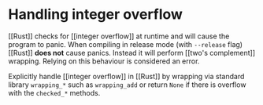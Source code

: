 # Handling integer overflow

[[Rust]] checks for [[integer overflow]] at runtime and will cause the program to panic. When compiling in release mode (with `--release` flag) [[Rust]] **does not** cause panics. Instead it will perform [[two's complement]] wrapping. Relying on this behaviour is considered an error.

Explicitly handle [[integer overflow]] in [[Rust]] by wrapping via standard library `wrapping_*` such as `wrapping_add` or return `None` if there is overflow with the `checked_*` methods.
